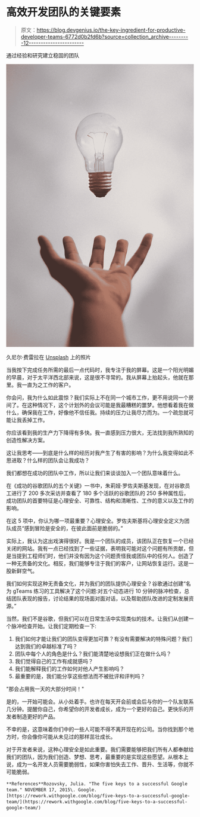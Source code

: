 # 高效开发团队的关键要素

> 原文：<https://blog.devgenius.io/the-key-ingredient-for-productive-developer-teams-6772d0b2fd6b?source=collection_archive---------12----------------------->

通过经验和研究建立稳固的团队

![](img/9bc4c27e0f3f88dbab879149720ade9f.png)

久尼尔·费雷拉在 [Unsplash](https://unsplash.com?utm_source=medium&utm_medium=referral) 上的照片

当我按下完成任务所需的最后一点代码时，我专注于我的屏幕。这是一个阳光明媚的早晨，对于太平洋西北部来说，这是很不寻常的。我从屏幕上抬起头，他就在那里。我一直为之工作的客户。

你会问，我为什么如此震惊？我们实际上不在同一个城市工作，更不用说同一个房间了。在这种情况下，这个计划外的会议可能是我最糟糕的噩梦。他想看着我在做什么，确保我在工作，好像他不信任我。持续的压力让我尽力而为。一个疏忽就可能让我丢掉工作。

你应该看到我的生产力下降得有多快。我一直感到压力很大，无法找到我所熟知的创造性解决方案。

这让我思考——到底是什么样的经历对我产生了有害的影响？为什么我变得如此不思进取？什么样的团队会让我成功？

我们都想在成功的团队中工作，所以让我们来谈谈加入一个团队意味着什么。

在《成功的谷歌团队的五个关键》一书中，朱莉娅·罗佐夫斯基发现，在对谷歌员工进行了 200 多次采访并查看了 180 多个活跃的谷歌团队的 250 多种属性后，成功团队的首要特征是心理安全、可靠性、结构和清晰性、工作的意义以及工作的影响。

在这 5 项中，你认为哪一项最重要？心理安全。罗佐夫斯基将心理安全定义为团队成员“感到冒险是安全的，在彼此面前是脆弱的。”

实际上，我认为这出戏演得很好。我是一个团队的成员，该团队正在恢复一个已经关闭的网站。我有一点已经找到了一些证据，表明我可能对这个问题有所贡献，但是当提到工程师们时，他们并没有因为这个问题责怪我或团队中的任何人。创造了一种无责备的文化。相反，我们能够专注于我们的客户，让网站恢复运行。这是一股新鲜空气。

我们如何实现这种无责备文化，并为我们的团队提供心理安全？谷歌通过创建“名为 gTeams 练习的工具解决了这个问题:对五个动态进行 10 分钟的脉冲检查，总结团队表现的报告，讨论结果的现场面对面对话，以及帮助团队改进的定制发展资源。”

当然，我们不是谷歌，但我们可以在日常生活中实现类似的技术。让我们从创建一个脉冲检查开始。让我们定期检查一下:

1.  我们如何才能让我们的团队变得更加可靠？有没有需要解决的特殊问题？我们达到我们的卓越标准了吗？
2.  团队中每个人的角色是什么？我们能清楚地设想我们正在做什么吗？
3.  我们觉得自己的工作有成就感吗？
4.  我们能解释我们的工作如何对他人产生影响吗？
5.  最重要的是，我们能分享这些想法而不被批评和评判吗？

"那会占用我一天的大部分时间！"

是的，一开始可能会。从小处着手。也许在每天开会前或会后与你的一个队友联系几分钟。提醒你自己，你希望你的开发者成长，成为一个更好的自己。更快乐的开发者制造更好的产品。

不幸的是，这意味着你们中的一些人可能不得不离开现在的公司。当你找到那个地方时，你会像你可能从未见过的那样茁壮成长。

对于开发者来说，这种心理安全是如此重要。我们需要能够把我们所有人都奉献给我们的团队，因为我们创造、梦想、思考，最重要的是实现这些愿望。从根本上说，成为一名开发人员需要脆弱性，如果你害怕失去工作、晋升、生活等，你就不可能脆弱。

```
**References**Rozovsky, Julia. "The five keys to a successful Google team." NOVEMBER 17, 2015\. Google. [https://rework.withgoogle.com/blog/five-keys-to-a-successful-google-team/](https://rework.withgoogle.com/blog/five-keys-to-a-successful-google-team/)
```